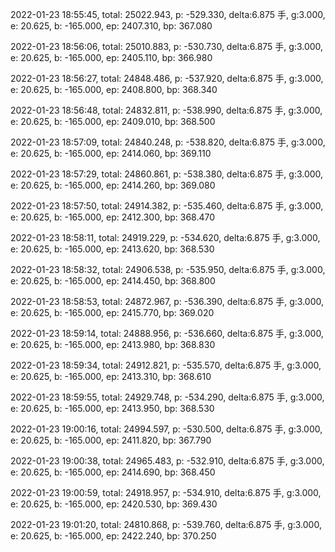 2022-01-23 18:55:45, total: 25022.943, p: -529.330, delta:6.875 手, g:3.000, e: 20.625, b: -165.000, ep: 2407.310, bp: 367.080

2022-01-23 18:56:06, total: 25010.883, p: -530.730, delta:6.875 手, g:3.000, e: 20.625, b: -165.000, ep: 2405.110, bp: 366.980

2022-01-23 18:56:27, total: 24848.486, p: -537.920, delta:6.875 手, g:3.000, e: 20.625, b: -165.000, ep: 2408.800, bp: 368.340

2022-01-23 18:56:48, total: 24832.811, p: -538.990, delta:6.875 手, g:3.000, e: 20.625, b: -165.000, ep: 2409.010, bp: 368.500

2022-01-23 18:57:09, total: 24840.248, p: -538.820, delta:6.875 手, g:3.000, e: 20.625, b: -165.000, ep: 2414.060, bp: 369.110

2022-01-23 18:57:29, total: 24860.861, p: -538.380, delta:6.875 手, g:3.000, e: 20.625, b: -165.000, ep: 2414.260, bp: 369.080

2022-01-23 18:57:50, total: 24914.382, p: -535.460, delta:6.875 手, g:3.000, e: 20.625, b: -165.000, ep: 2412.300, bp: 368.470

2022-01-23 18:58:11, total: 24919.229, p: -534.620, delta:6.875 手, g:3.000, e: 20.625, b: -165.000, ep: 2413.620, bp: 368.530

2022-01-23 18:58:32, total: 24906.538, p: -535.950, delta:6.875 手, g:3.000, e: 20.625, b: -165.000, ep: 2414.450, bp: 368.800

2022-01-23 18:58:53, total: 24872.967, p: -536.390, delta:6.875 手, g:3.000, e: 20.625, b: -165.000, ep: 2415.770, bp: 369.020

2022-01-23 18:59:14, total: 24888.956, p: -536.660, delta:6.875 手, g:3.000, e: 20.625, b: -165.000, ep: 2413.980, bp: 368.830

2022-01-23 18:59:34, total: 24912.821, p: -535.570, delta:6.875 手, g:3.000, e: 20.625, b: -165.000, ep: 2413.310, bp: 368.610

2022-01-23 18:59:55, total: 24929.748, p: -534.290, delta:6.875 手, g:3.000, e: 20.625, b: -165.000, ep: 2413.950, bp: 368.530

2022-01-23 19:00:16, total: 24994.597, p: -530.500, delta:6.875 手, g:3.000, e: 20.625, b: -165.000, ep: 2411.820, bp: 367.790

2022-01-23 19:00:38, total: 24965.483, p: -532.910, delta:6.875 手, g:3.000, e: 20.625, b: -165.000, ep: 2414.690, bp: 368.450

2022-01-23 19:00:59, total: 24918.957, p: -534.910, delta:6.875 手, g:3.000, e: 20.625, b: -165.000, ep: 2420.530, bp: 369.430

2022-01-23 19:01:20, total: 24810.868, p: -539.760, delta:6.875 手, g:3.000, e: 20.625, b: -165.000, ep: 2422.240, bp: 370.250